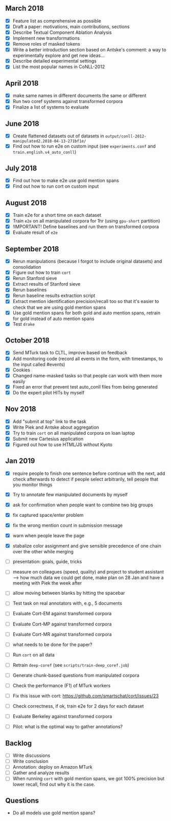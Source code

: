 
## March 2018

- [x] Feature list as comprehensive as possible
- [x] Draft a paper: motivations, main contributions, sections
- [x] Describe Textual Component Ablation Analysis
- [x] Implement new transformations
- [x] Remove roles of masked tokens
- [x] Write a better introduction section based on Antske's comment: a way to 
experimentally explore and get new ideas...
- [x] Describe detailed experimental settings
- [x] List the most popular names in CoNLL-2012

## April 2018
- [x] make same names in different documents the same or different
- [x] Run two coref systems against transformed corpora 
- [x] Finalize a list of systems to evaluate

## June 2018
- [x] Create flattened datasets out of datasets in `output/conll-2012-manipulated2.2018-04-13-271bf1e/`
- [x] Find out how to run e2e on custom input (see `experiments.conf` and `train.english.v4_auto_conll`)

## July 2018
- [x] Find out how to make e2e use gold mention spans
- [x] Find out how to run cort on custom input

## August 2018
- [x] Train e2e for a short time on each dataset
- [x] Train `e2e` on all manipulated corpora for 1hr (using `gpu-short` partition)
- [x] !IMPORTANT! Define baselines and run them on transformed corpora
- [x] Evaluate result of `e2e`

## September 2018
- [x] Rerun manipulations (because I forgot to include original datasets) and consolidation
- [x] Figure out how to train `cort`
- [x] Rerun Stanford sieve
- [x] Extract results of Stanford sieve
- [x] Rerun baselines
- [x] Rerun baseline results extraction script
- [x] Extract mention identification precision/recall too so that it's easier to check that we are using gold mention spans
- [x] Use gold mention spans for both gold and auto mention spans, retrain for gold instead of auto mention spans
- [x] Test `drake`

## October 2018
- [x] Send MTurk task to CLTL, improve based on feedback
- [x] Add monitoring code (record all events in the form, with timestamps, to the input called #events)
- [x] Cookies
- [x] Changed name-masked tasks so that people can work with them more easily
- [x] Fixed an error that prevent test auto_conll files from being generated
- [x] Do the expert pilot HITs by myself

## Nov 2018
- [x] Add "submit at top" link to the task
- [x] Write Piek and Antske about aggregation
- [x] Try to train `cort` on all manipulated corpora on loan laptop
- [x] Submit new Cartesius application
- [x] Figured out how to use HTML/JS without Kyoto

## Jan 2019
- [x] require people to finish one sentence before continue with the next, add check afterwards to detect if people select arbitrarily, tell people that you monitor things
- [x] Try to annotate few manipulated documents by myself
- [x] ask for confirmation when people want to combine two big groups
- [x] fix captured space/enter problem
- [x] fix the wrong mention count in submission message
- [x] warn when people leave the page
- [x] stabalize color assignment and give sensible precedence of one chain 
over the other while merging
- [ ] presentation: goals, guide, tricks
- [ ] measure on colleagues (speed, quality) and project to student assistant --> how much data we could get done, make plan on 28 Jan and have a meeting with Piek the week after
- [ ] allow moving between blanks by hitting the spacebar
- [ ] Test task on real annotators with, e.g., 5 documents

- [ ] Evaluate Cort-EM against transformed corpora
- [ ] Evaluate Cort-MP against transformed corpora
- [ ] Evaluate Cort-MR against transformed corpora

- [ ] what needs to be done for the paper?

- [ ] Run `cort` on all data
- [ ] Retrain `deep-coref` (see `scripts/train-deep_coref.job`)
- [ ] Generate chunk-based questions from manipulated corpora  
- [ ] Check the performance (F1) of MTurk workers
- [ ] Fix this issue with cort: https://github.com/smartschat/cort/issues/23
- [ ] Check correctness, if ok, train e2e for 2 days for each dataset
- [ ] Evaluate Berkeley against transformed corpora
- [ ] Pilot: what is the optimal way to gather annotations?

## Backlog

- [ ] Write discussions
- [ ] Write conclusion
- [ ] Annotation: deploy on Amazon MTurk
- [ ] Gather and analyze results
- [ ] When running `cort` with gold mention spans, we got 100% precision but lower recall,
find out why it is the case.

## Questions

- Do all models use gold mention spans?
